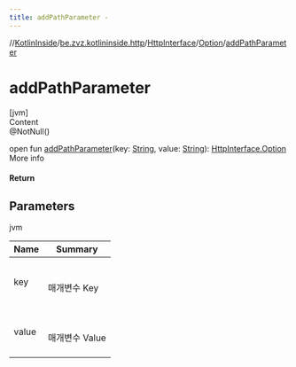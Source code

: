 ```yaml
---
title: addPathParameter -
---
```

//[KotlinInside](../../../index.md)/[be.zvz.kotlininside.http](../../index.md)/[HttpInterface](../index.md)/[Option](index.md)/[addPathParameter](add-path-parameter.md)



# addPathParameter  
[jvm]  
Content  
@NotNull()  
  
open fun [addPathParameter](add-path-parameter.md)(key: [String](https://docs.oracle.com/javase/7/docs/api/java/lang/String.html), value: [String](https://docs.oracle.com/javase/7/docs/api/java/lang/String.html)): [HttpInterface.Option](index.md)  
More info  


#### Return  


## Parameters  
  
jvm  
  
|  Name|  Summary| 
|---|---|
| <a name="be.zvz.kotlininside.http/HttpInterface.Option/addPathParameter/#java.lang.String#java.lang.String/PointingToDeclaration/"></a>key| <a name="be.zvz.kotlininside.http/HttpInterface.Option/addPathParameter/#java.lang.String#java.lang.String/PointingToDeclaration/"></a><br><br>매개변수 Key<br><br>
| <a name="be.zvz.kotlininside.http/HttpInterface.Option/addPathParameter/#java.lang.String#java.lang.String/PointingToDeclaration/"></a>value| <a name="be.zvz.kotlininside.http/HttpInterface.Option/addPathParameter/#java.lang.String#java.lang.String/PointingToDeclaration/"></a><br><br>매개변수 Value<br><br>
  
  



